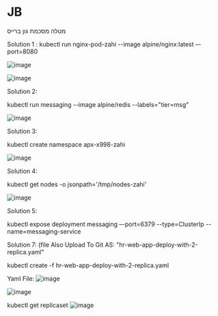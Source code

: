 # JB
מטלה מסכמת גון ברייס

Solution 1 : kubectl run nginx-pod-zahi --image alpine/nginx:latest –-port=8080

![image](https://user-images.githubusercontent.com/87436052/126059999-53b6ea01-dd55-42b9-baf3-c85cecddde5d.png)

![image](https://user-images.githubusercontent.com/87436052/126060011-4dd7a9aa-d727-4815-a8e5-49d84787603d.png)


Solution 2:

kubectl run messaging --image alpine/redis --labels="tier=msg"

![image](https://user-images.githubusercontent.com/87436052/126060222-f81b2f0a-4349-467d-9a07-d81657d740c2.png)

Solution 3:

kubectl create namespace apx-x998-zahi

![image](https://user-images.githubusercontent.com/87436052/126060280-ee334694-bc19-4539-8f2f-fdece0c56b3e.png)

Solution 4:

kubectl get nodes -o jsonpath='/tmp/nodes-zahi'

![image](https://user-images.githubusercontent.com/87436052/126060293-758bcbf2-3d9a-486d-a0cc-bc3d8afd172f.png)

Solution 5:

kubectl expose deployment messaging –-port=6379 --type=ClusterIp --name=messaging-service

Solution 7:  (file Also Upload To Git AS: "hr-web-app-deploy-with-2-replica.yaml"

kubectl create -f hr-web-app-deploy-with-2-replica.yaml

Yaml File:
![image](https://user-images.githubusercontent.com/87436052/126060513-164834e6-41d1-4947-80af-dfb0ceef5c36.png)


![image](https://user-images.githubusercontent.com/87436052/126060481-07243b43-6e2c-4f07-b8e2-903fa702c637.png)

kubectl get replicaset
![image](https://user-images.githubusercontent.com/87436052/126060491-84876acf-61a7-4358-b90c-9c853e621257.png)


